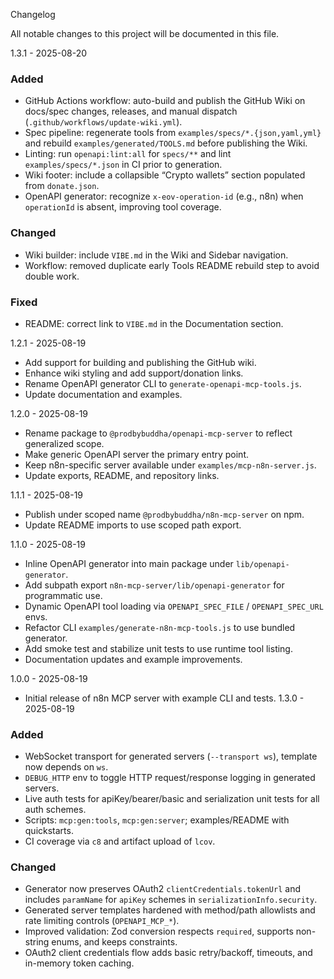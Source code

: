 Changelog

All notable changes to this project will be documented in this file.

1.3.1 - 2025-08-20

### Added
- GitHub Actions workflow: auto-build and publish the GitHub Wiki on docs/spec changes, releases, and manual dispatch (`.github/workflows/update-wiki.yml`).
- Spec pipeline: regenerate tools from `examples/specs/*.{json,yaml,yml}` and rebuild `examples/generated/TOOLS.md` before publishing the Wiki.
- Linting: run `openapi:lint:all` for `specs/**` and lint `examples/specs/*.json` in CI prior to generation.
- Wiki footer: include a collapsible “Crypto wallets” section populated from `donate.json`.
- OpenAPI generator: recognize `x-eov-operation-id` (e.g., n8n) when `operationId` is absent, improving tool coverage.

### Changed
- Wiki builder: include `VIBE.md` in the Wiki and Sidebar navigation.
- Workflow: removed duplicate early Tools README rebuild step to avoid double work.

### Fixed
- README: correct link to `VIBE.md` in the Documentation section.

1.2.1 - 2025-08-19
- Add support for building and publishing the GitHub wiki.
- Enhance wiki styling and add support/donation links.
- Rename OpenAPI generator CLI to `generate-openapi-mcp-tools.js`.
- Update documentation and examples.

1.2.0 - 2025-08-19
- Rename package to `@prodbybuddha/openapi-mcp-server` to reflect generalized scope.
- Make generic OpenAPI server the primary entry point.
- Keep n8n-specific server available under `examples/mcp-n8n-server.js`.
- Update exports, README, and repository links.

1.1.1 - 2025-08-19
- Publish under scoped name `@prodbybuddha/n8n-mcp-server` on npm.
- Update README imports to use scoped path export.

1.1.0 - 2025-08-19
- Inline OpenAPI generator into main package under `lib/openapi-generator`.
- Add subpath export `n8n-mcp-server/lib/openapi-generator` for programmatic use.
- Dynamic OpenAPI tool loading via `OPENAPI_SPEC_FILE` / `OPENAPI_SPEC_URL` envs.
- Refactor CLI `examples/generate-n8n-mcp-tools.js` to use bundled generator.
- Add smoke test and stabilize unit tests to use runtime tool listing.
- Documentation updates and example improvements.

1.0.0 - 2025-08-19
- Initial release of n8n MCP server with example CLI and tests.
1.3.0 - 2025-08-19

### Added
- WebSocket transport for generated servers (`--transport ws`), template now depends on `ws`.
- `DEBUG_HTTP` env to toggle HTTP request/response logging in generated servers.
- Live auth tests for apiKey/bearer/basic and serialization unit tests for all auth schemes.
- Scripts: `mcp:gen:tools`, `mcp:gen:server`; examples/README with quickstarts.
- CI coverage via `c8` and artifact upload of `lcov`.

### Changed
- Generator now preserves OAuth2 `clientCredentials.tokenUrl` and includes `paramName` for `apiKey` schemes in `serializationInfo.security`.
- Generated server templates hardened with method/path allowlists and rate limiting controls (`OPENAPI_MCP_*`).
- Improved validation: Zod conversion respects `required`, supports non-string enums, and keeps constraints.
- OAuth2 client credentials flow adds basic retry/backoff, timeouts, and in-memory token caching.
